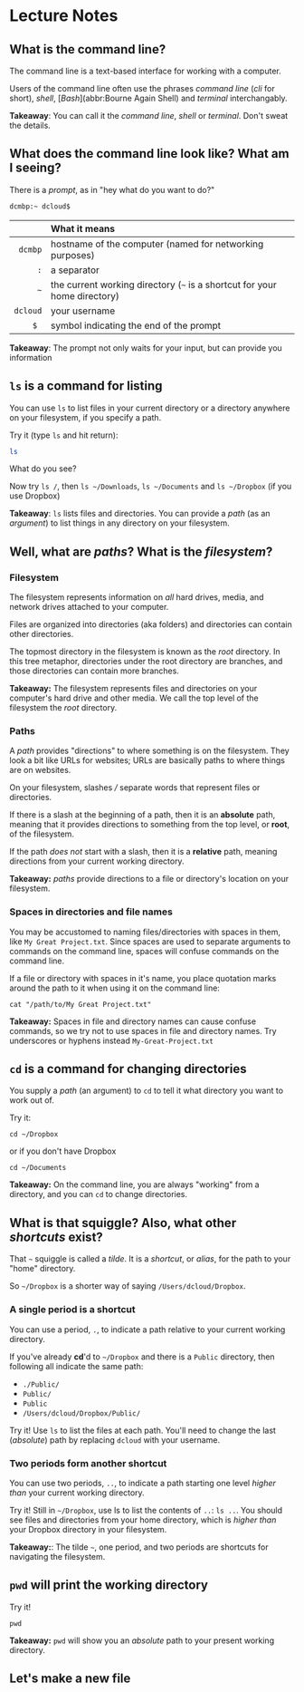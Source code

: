 # Lecture Notes

## What is the command line?

The command line is a text-based interface for working with a computer.

Users of the command line often use the phrases *command line* (*cli* for short), *shell*, [*Bash*](abbr:Bourne Again Shell) and *terminal* interchangably.

**Takeaway**: You can call it the *command line*, *shell* or *terminal*. Don't sweat the details.

## What does the command line look like? What am I seeing?

There is a *prompt*, as in "hey what do you want to do?"

```bash
dcmbp:~ dcloud$
```

| &nbsp; | What it means |
| ----: | :--- |
| `dcmbp`|  hostname of the computer (named for networking purposes) |
| `:` | a separator |
| `~` | the current working directory (`~` is a shortcut for your home directory) |
| `dcloud`|  your username |
| `$ ` | symbol indicating the end of the prompt |

**Takeaway**: The prompt not only waits for your input, but can provide you information

## `ls` is a command for **l**i**s**ting

You can use `ls` to list files in your current directory or a directory anywhere on your filesystem, if you specify a path.

Try it (type `ls` and hit return):

```bash
ls
```

What do you see?

Now try `ls /`, then `ls ~/Downloads`, `ls ~/Documents` and `ls ~/Dropbox` (if you use Dropbox)

**Takeaway**: `ls` lists files and directories. You can provide a *path* (as an *argument*) to list things in any directory on your filesystem.

## Well, what are *paths*? What is the *filesystem*?

### Filesystem

The filesystem represents information on *all* hard drives, media, and network drives attached to your computer.

Files are organized into directories (aka folders) and directories can contain other directories.

The topmost directory in the filesystem is known as the *root* directory. In this tree metaphor, directories under the root directory are branches, and those directories can contain more branches.

**Takeaway:** The filesystem represents files and directories on your computer's hard drive and other media. We call the top level of the filesystem the *root* directory.

### Paths

A *path* provides "directions" to where something is on the filesystem. They look a bit like URLs for websites; URLs are basically paths to where things are on websites.

On your filesystem, slashes */* separate words that represent files or directories.

If there is a slash at the beginning of a path, then it is an **absolute** path, meaning that it provides directions to something from the top level, or **root**, of the filesystem.

If the path *does not* start with a slash, then it is a **relative** path, meaning directions from your current working directory.

**Takeaway:** *paths* provide directions to a file or directory's location on your filesystem.

### Spaces in directories and file names

You may be accustomed to naming files/directories with spaces in them, like `My Great Project.txt`. Since spaces are used to separate arguments to commands on the command line, spaces will confuse commands on the command line.

If a file or directory with spaces in it's name, you place quotation marks around the path to it when using it on the command line:

```
cat "/path/to/My Great Project.txt"
```

**Takeaway:** Spaces in file and directory names can cause confuse commands, so we try not to use spaces in file and directory names. Try underscores or hyphens instead `My-Great-Project.txt`

## `cd` is a command for **c**hanging **d**irectories

You supply a *path* (an argument) to `cd` to tell it what directory you want to work out of.

Try it:

```
cd ~/Dropbox
```

or if you don't have Dropbox

```
cd ~/Documents
```

**Takeaway:** On the command line, you are always "working" from a directory, and you can `cd` to change directories.

## What is that squiggle? Also, what other *shortcuts* exist?

That `~` squiggle is called a *tilde*. It is a *shortcut*, or *alias*, for the path to your "home" directory.

So `~/Dropbox` is a shorter way of saying `/Users/dcloud/Dropbox`.

### A single period is a shortcut

You can use a period, `.`, to indicate a path relative to your current working directory.

If you've already **cd**'d to `~/Dropbox` and there is a `Public` directory, then following all indicate the same path:

- `./Public/`
- `Public/`
- `Public`
- `/Users/dcloud/Dropbox/Public/`

Try it! Use `ls` to list the files at each path. You'll need to change the last (*absolute*) path by replacing `dcloud` with your username.

### Two periods form another shortcut

You can use two periods, `..`, to indicate a path starting one level *higher than* your current working directory.

Try it! Still in `~/Dropbox`, use ls to list the contents of `..`: `ls ..`. You should see files and directories from your home directory, which is *higher than* your Dropbox directory in your filesystem.

**Takeaway:**: The tilde `~`, one period, and two periods are shortcuts for navigating the filesystem.

## `pwd` will **p**rint the **w**orking **d**irectory

Try it!

```
pwd
```

**Takeaway:** `pwd` will show you an *absolute* path to your present working directory.

##

## Let's make a new file


